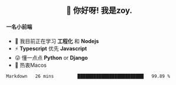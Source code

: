 <h2 align="center">👋 你好呀! 我是zoy.</h2>

#### 一名小前端

- 🌱 我目前正在学习 **工程化** 和 **Nodejs**
- ⚡ **Typescript** 优先 **Javascript**
- 😜 懂一点点 **Python** or **Django**
- 🚀 热衷Macos




<!--
**l-zoy/l-zoy** is a ✨ _special_ ✨ repository because its `README.md` (this file) appears on your GitHub profile.

Here are some ideas to get you started:

- 🔭 I’m currently working on ...
- 🌱 I’m currently learning ...
- 👯 I’m looking to collaborate on ...
- 🤔 I’m looking for help with ...
- 💬 Ask me about ...
- 📫 How to reach me: ...
- 😄 Pronouns: ...
- ⚡ Fun fact: ...
-->

<!--START_SECTION:waka-->
```text
Markdown   26 mins         █████████████████████████   99.89 % 
```
<!--END_SECTION:waka-->